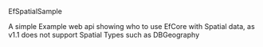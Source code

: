EfSpatialSample

A simple Example web api showing who to use EfCore with Spatial data, as v1.1 does not support Spatial Types such as DBGeography



